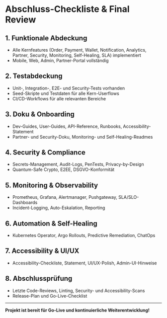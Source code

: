# Abschluss-Checkliste & Final Review

## 1. Funktionale Abdeckung
- Alle Kernfeatures (Order, Payment, Wallet, Notification, Analytics, Partner, Security, Monitoring, Self-Healing, SLA) implementiert
- Mobile, Web, Admin, Partner-Portal vollständig

## 2. Testabdeckung
- Unit-, Integration-, E2E- und Security-Tests vorhanden
- Seed-Skripte und Testdaten für alle Kern-Userflows
- CI/CD-Workflows für alle relevanten Bereiche

## 3. Doku & Onboarding
- Dev-Guides, User-Guides, API-Reference, Runbooks, Accessibility-Statement
- Partner- und Security-Doku, Monitoring- und Self-Healing-Readmes

## 4. Security & Compliance
- Secrets-Management, Audit-Logs, PenTests, Privacy-by-Design
- Quantum-Safe Crypto, E2EE, DSGVO-Konformität

## 5. Monitoring & Observability
- Prometheus, Grafana, Alertmanager, Pushgateway, SLA/SLO-Dashboards
- Incident-Logging, Auto-Eskalation, Reporting

## 6. Automation & Self-Healing
- Kubernetes Operator, Argo Rollouts, Predictive Remediation, ChatOps

## 7. Accessibility & UI/UX
- Accessibility-Checkliste, Statement, UI/UX-Polish, Admin-UI-Hinweise

## 8. Abschlussprüfung
- Letzte Code-Reviews, Linting, Security- und Accessibility-Scans
- Release-Plan und Go-Live-Checklist

---

**Projekt ist bereit für Go-Live und kontinuierliche Weiterentwicklung!**
